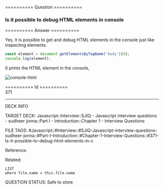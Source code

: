 ========== Question ==========  

### Is it possible to debug HTML elements in console  

========== Answer ==========  

Yes, it is possible to get and debug HTML elements in the console just like inspecting elements.

```javascript
const element = document.getElementsByTagName('body')[0];
console.log(element);
```

It prints the HTML element in the console,

![console-html](../../../../images/console-html.png)

========== Id ==========  
371

---

DECK INFO

TARGET DECK: Javascript::Interview::SJIQ - Javascript interview questions - sudheer jonna::Part I - Introduction::Chapter 1 - Interview Questions

FILE TAGS: #Javascript::#Interview::#SJIQ-Javascript-interview-questions-sudheer-jonna::#Part-I-Introduction::#Chapter-1-Interview-Questions::#371-Is-it-possible-to-debug-html-elements-in-c

Reference:

Related:

```dataview
LIST
where file.name = this.file.name
```

QUESTION STATUS: Safe to store
